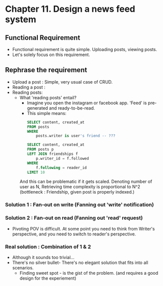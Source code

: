 # Chapter 11. Design a news feed system
## Functional Requirement
- Functional requirement is quite simple.  Uploading posts, viewing posts. 
- Let's solely focus on this requirement.


## Rephrase the requirement
- Upload a post : Simple, very usual case of CRUD. 
- Reading a post : 
- Reading posts:
  - What 'reading posts' entail? 
    - Imagine you open the instagram or facebook app. 'Feed' is pre-generated and ready-to-be-read.
    - This simple means:
        ```SQL
        SELECT content, created_at 
        FROM posts
        WHERE 
            posts.writer is user's friend -- ???
        ```
        ```SQL
        SELECT content, created_at 
        FROM posts p
        LEFT JOIN friendships f
            p.writer_id = f.followed
        WHERE 
            f.following = reader_id
        LIMIT 10
        ```
    And this can be problematic if it gets scaled. Denoting number of user as N, Retrieving time complexity is proportional to N^2 (bottleneck : Friendship, given post is properly indexed.)


### Solution 1 : Fan-out on write (Fanning out 'write' notification)

### Solution 2 : Fan-out on read (Fanning out 'read' request)

- Pivoting POV is difficult. At some point you need to think from Writer's perspective, and you need to switch to reader's perspective.


### Real solution : Combination of 1 & 2
- Although it sounds too trivial...
- There's no silver bullet-  There's no elegant solution that fits into all scenarios. 
  - Finding sweet spot - is the gist of the problem. (and requires a good design for the experiement)